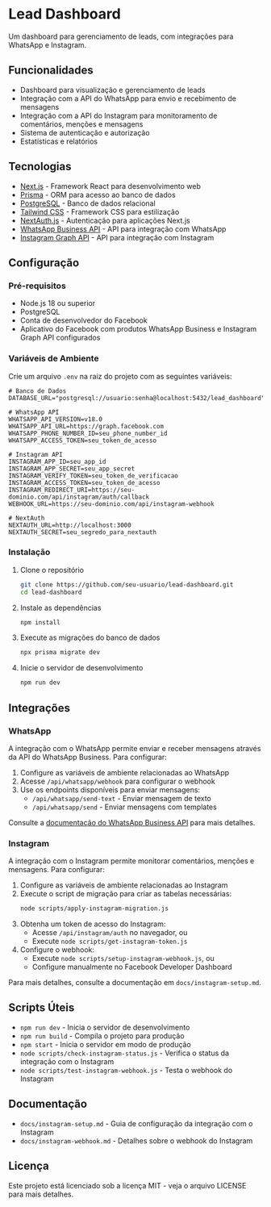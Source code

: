 # Lead Dashboard

Um dashboard para gerenciamento de leads, com integrações para WhatsApp e Instagram.

## Funcionalidades

- Dashboard para visualização e gerenciamento de leads
- Integração com a API do WhatsApp para envio e recebimento de mensagens
- Integração com a API do Instagram para monitoramento de comentários, menções e mensagens
- Sistema de autenticação e autorização
- Estatísticas e relatórios

## Tecnologias

- [Next.js](https://nextjs.org) - Framework React para desenvolvimento web
- [Prisma](https://prisma.io) - ORM para acesso ao banco de dados
- [PostgreSQL](https://postgresql.org) - Banco de dados relacional
- [Tailwind CSS](https://tailwindcss.com) - Framework CSS para estilização
- [NextAuth.js](https://next-auth.js.org) - Autenticação para aplicações Next.js
- [WhatsApp Business API](https://developers.facebook.com/docs/whatsapp) - API para integração com WhatsApp
- [Instagram Graph API](https://developers.facebook.com/docs/instagram-api) - API para integração com Instagram

## Configuração

### Pré-requisitos

- Node.js 18 ou superior
- PostgreSQL
- Conta de desenvolvedor do Facebook
- Aplicativo do Facebook com produtos WhatsApp Business e Instagram Graph API configurados

### Variáveis de Ambiente

Crie um arquivo `.env` na raiz do projeto com as seguintes variáveis:

```
# Banco de Dados
DATABASE_URL="postgresql://usuario:senha@localhost:5432/lead_dashboard"

# WhatsApp API
WHATSAPP_API_VERSION=v18.0
WHATSAPP_API_URL=https://graph.facebook.com
WHATSAPP_PHONE_NUMBER_ID=seu_phone_number_id
WHATSAPP_ACCESS_TOKEN=seu_token_de_acesso

# Instagram API
INSTAGRAM_APP_ID=seu_app_id
INSTAGRAM_APP_SECRET=seu_app_secret
INSTAGRAM_VERIFY_TOKEN=seu_token_de_verificacao
INSTAGRAM_ACCESS_TOKEN=seu_token_de_acesso
INSTAGRAM_REDIRECT_URI=https://seu-dominio.com/api/instagram/auth/callback
WEBHOOK_URL=https://seu-dominio.com/api/instagram-webhook

# NextAuth
NEXTAUTH_URL=http://localhost:3000
NEXTAUTH_SECRET=seu_segredo_para_nextauth
```

### Instalação

1. Clone o repositório
   ```bash
   git clone https://github.com/seu-usuario/lead-dashboard.git
   cd lead-dashboard
   ```

2. Instale as dependências
   ```bash
   npm install
   ```

3. Execute as migrações do banco de dados
   ```bash
   npx prisma migrate dev
   ```

4. Inicie o servidor de desenvolvimento
   ```bash
   npm run dev
   ```

## Integrações

### WhatsApp

A integração com o WhatsApp permite enviar e receber mensagens através da API do WhatsApp Business. Para configurar:

1. Configure as variáveis de ambiente relacionadas ao WhatsApp
2. Acesse `/api/whatsapp/webhook` para configurar o webhook
3. Use os endpoints disponíveis para enviar mensagens:
   - `/api/whatsapp/send-text` - Enviar mensagem de texto
   - `/api/whatsapp/send` - Enviar mensagens com templates

Consulte a [documentação do WhatsApp Business API](https://developers.facebook.com/docs/whatsapp) para mais detalhes.

### Instagram

A integração com o Instagram permite monitorar comentários, menções e mensagens. Para configurar:

1. Configure as variáveis de ambiente relacionadas ao Instagram
2. Execute o script de migração para criar as tabelas necessárias:
   ```bash
   node scripts/apply-instagram-migration.js
   ```
3. Obtenha um token de acesso do Instagram:
   - Acesse `/api/instagram/auth` no navegador, ou
   - Execute `node scripts/get-instagram-token.js`
4. Configure o webhook:
   - Execute `node scripts/setup-instagram-webhook.js`, ou
   - Configure manualmente no Facebook Developer Dashboard

Para mais detalhes, consulte a documentação em `docs/instagram-setup.md`.

## Scripts Úteis

- `npm run dev` - Inicia o servidor de desenvolvimento
- `npm run build` - Compila o projeto para produção
- `npm start` - Inicia o servidor em modo de produção
- `node scripts/check-instagram-status.js` - Verifica o status da integração com o Instagram
- `node scripts/test-instagram-webhook.js` - Testa o webhook do Instagram

## Documentação

- `docs/instagram-setup.md` - Guia de configuração da integração com o Instagram
- `docs/instagram-webhook.md` - Detalhes sobre o webhook do Instagram

## Licença

Este projeto está licenciado sob a licença MIT - veja o arquivo LICENSE para mais detalhes.
